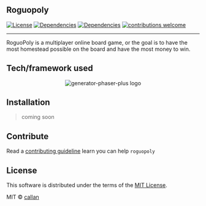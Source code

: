 ## Roguopoly
[![License](https://img.shields.io/github/license/mashape/apistatus.svg?style=flat-square)](https://github.com/AllanCerveaux/Roguopoly) 
[![Dependencies](https://david-dm.org/AllanCerveaux/Roguopoly/status.svg?style=flat-square)](https://github.com/AllanCerveaux/Roguopoly) 
[![Dependencies](https://david-dm.org/AllanCerveaux/Roguopoly/dev-status.svg?style=flat-square)](https://github.com/AllanCerveaux/Roguopoly)
[![contributions welcome](https://img.shields.io/badge/contributions-welcome-brightgreen.svg?style=flat-square)](https://github.com/AllanCerveaux/RoguoPoly/issues)
____

RoguoPoly is a multiplayer online board game,
or the goal is to have the most homestead possible on the board and have the most money to win.

## Tech/framework used

<div align=center>
  <img src="https://github.com/rblopes/generator-phaser-plus/blob/master/media/logo.svg" alt="generator-phaser-plus logo" title="generator-phaser-plus">
</div>

## Installation 

> coming soon


## Contribute
Read a [contributing guideline](https://github.com/AllanCerveaux/Roguopoly/blob/master/CONTRIBUTING.md) learn you can help `roguopoly` 

## License
This software is distributed under the terms of the [MIT License](https://github.com/AllanCerveaux/Roguopoly/blob/master/LICENSE).

MIT © [callan]("https://callan.fr")
